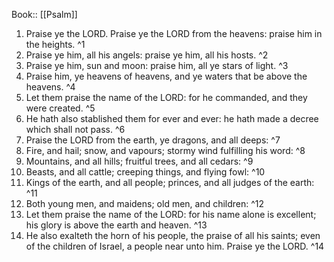  Book:: [[Psalm]]
 1. Praise ye the LORD. Praise ye the LORD from the heavens: praise him in the heights. ^1
 2. Praise ye him, all his angels: praise ye him, all his hosts. ^2
 3. Praise ye him, sun and moon: praise him, all ye stars of light. ^3
 4. Praise him, ye heavens of heavens, and ye waters that be above the heavens. ^4
 5. Let them praise the name of the LORD: for he commanded, and they were created. ^5
 6. He hath also stablished them for ever and ever: he hath made a decree which shall not pass. ^6
 7. Praise the LORD from the earth, ye dragons, and all deeps: ^7
 8. Fire, and hail; snow, and vapours; stormy wind fulfilling his word: ^8
 9. Mountains, and all hills; fruitful trees, and all cedars: ^9
 10. Beasts, and all cattle; creeping things, and flying fowl: ^10
 11. Kings of the earth, and all people; princes, and all judges of the earth: ^11
 12. Both young men, and maidens; old men, and children: ^12
 13. Let them praise the name of the LORD: for his name alone is excellent; his glory is above the earth and heaven. ^13
 14. He also exalteth the horn of his people, the praise of all his saints; even of the children of Israel, a people near unto him. Praise ye the LORD. ^14
